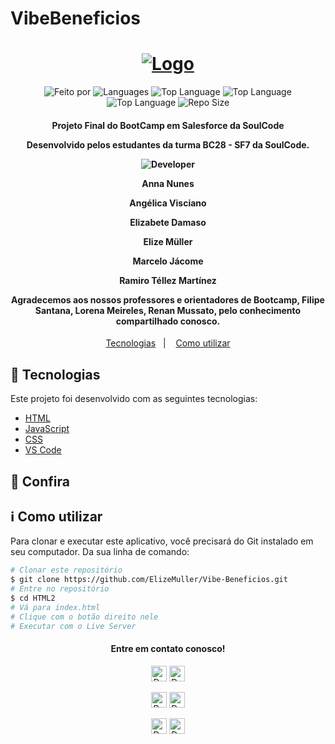 # VibeBeneficios
<h1 align="center">
   <a href="https://elizemuller.github.io/VibeBeneficios/index.html">
	<img alt="Logo" src="https://tiinside.com.br/wp-content/uploads/2021/10/SoulCode.png" />
	</a>
    <br>
</h1>

<p align="center">
 
  <img alt="Feito por" src="https://img.shields.io/badge/Made%20By-Grupo%2008%20SoulCode-yellow">
	 <a href="readme.md#contato">
  </a>
  
  <img alt="Languages" src="https://img.shields.io/badge/Language-3-orange">
  
  <img alt="Top Language" src="https://img.shields.io/badge/HTML-58.6%25-orange">
  <img alt="Top Language" src="https://img.shields.io/badge/CSS-38.6%25-purple">
  <img alt="Top Language" src="https://img.shields.io/badge/JS-2.8%25-yellow">

  
  <img alt="Repo Size" src="https://img.shields.io/badge/Repo%20Size-0.86mb-orange">
  
</p>

<h4 align="center">
  <p>Projeto Final do BootCamp em Salesforce da SoulCode</p>
  
  <p>Desenvolvido pelos estudantes da turma BC28 - SF7 da SoulCode.</p>
  <p><img alt="Developer" src="https://img.shields.io/badge/Desenvolvedores-gray?style=for-the-badge&logo=appveyor"></p>
  
  <p>Anna Nunes</p>
  <p>Angélica Visciano</p>
  <p>Elizabete Damaso</p>
  <p>Elize Müller</p>
  <p>Marcelo Jácome</p>
  <p>Ramiro Téllez Martínez</p>

  <p>
  Agradecemos aos nossos professores e orientadores de Bootcamp, Filipe Santana, Lorena Meireles, Renan Mussato, pelo conhecimento compartilhado conosco.
  </p>
</h4>


<p align="center">
  <a href="#rocket-technologies">Tecnologias</a>&nbsp;&nbsp;&nbsp;|&nbsp;&nbsp;&nbsp;
  <a href="#information_source-how-to-use">Como utilizar</a>

## :rocket: Tecnologias

Este projeto foi desenvolvido com as seguintes tecnologias:

-  [HTML](https://developer.mozilla.org/pt-BR/docs/Web/HTML)
-  [JavaScript](https://developer.mozilla.org/pt-BR/docs/Web/JavaScript)
-  [CSS](https://developer.mozilla.org/pt-BR/docs/Web/CSS)
-  [VS Code][vc]

## :eyes: Confira


## :information_source: Como utilizar

Para clonar e executar este aplicativo, você precisará do Git instalado em seu computador. Da sua linha de comando:

```bash
# Clonar este repositório
$ git clone https://github.com/ElizeMuller/Vibe-Beneficios.git
# Entre no repositório
$ cd HTML2
# Vá para index.html
# Clique com o botão direito nele
# Executar com o Live Server
```

<h4 align="center" id="contato"> Entre em contato conosco!</h4>
    <p align="center" padding="1rem"><a href="https://www.linkedin.com/in/anna-karoliny-devsalesforce/" target="_blank" text-decoration="none" rel="external"><img alt="Developer" src="https://img.shields.io/badge/Made%20by-Anna%20Nunes-blue" height="25px" margin="0.5rem"></a>
    <a href="https://www.linkedin.com/in/angelicavisciano/" target="_blank" text-decoration="none" rel="external"><img alt="Developer" src="https://img.shields.io/badge/Made%20by-Angélica%20Visciano-blue" height="25px" margin="0.5rem"></a>
    <p align="center" padding="1rem"><a href="https://www.linkedin.com/in/betadamasoestudantesalesforce/" target="_blank" text-decoration="none" rel="external" ><img alt="Developer" src="https://img.shields.io/badge/Made%20by-Elizabete%20Damaso-blue" height="25px" margin="0.5rem"></a>
    <a href="https://www.linkedin.com/in/elizemuller/" target="_blank" text-decoration="none" rel="external"><img alt="Developer" src="https://img.shields.io/badge/Made%20by-Elize%20Müller-blue" height="25px" margin="0.5rem"></a></p>
    <p align="center" padding="1rem"><a href="https://www.linkedin.com/in/marcelojacomedelima/" target="_blank" text-decoration="none" rel="external" ><img alt="Developer" src="https://img.shields.io/badge/Made%20by-Marcelo%20Jácome-blue" height="25px" margin="0.5rem"></a>
    <a href="https://www.linkedin.com/in/ramirotellezm/" target="_blank" text-decoration="none" rel="external" ><img alt="Developer" src="https://img.shields.io/badge/Made%20by-Ramiro%20Téllez-blue" height="25px" margin="0.5rem"></a></p>


[vc]: https://code.visualstudio.com/
[vceditconfig]: https://marketplace.visualstudio.com/items?itemName=EditorConfig.EditorConfig
[vceslint]: https://marketplace.visualstudio.com/items?itemName=dbaeumer.vscode-eslint
[demo]: https://github.com/ElizeMuller/Vibe-Beneficios

